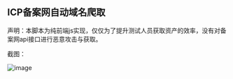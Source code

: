 ## ICP备案网自动域名爬取

声明：本脚本为纯前端js实现，仅仅为了提升测试人员获取资产的效率，没有对备案网api接口进行恶意攻击与获取。

截图：

![image](https://gzw.sinaimg.cn/large/007YVyKcly1h7mh2ts1xpj31fb0ppqui.jpg)